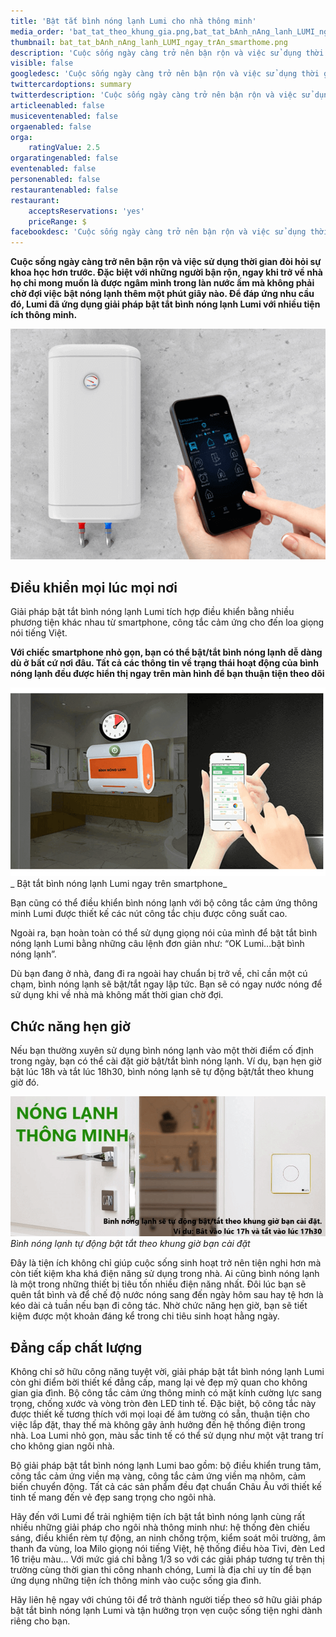 ```yaml
---
title: 'Bật tắt bình nóng lạnh Lumi cho nhà thông minh'
media_order: 'bat_tat_theo_khung_gia.png,bat_tat_bAnh_nAng_lanh_LUMI_ngay_trAn_smarthome.png,1_1.png'
thumbnail: bat_tat_bAnh_nAng_lanh_LUMI_ngay_trAn_smarthome.png
description: 'Cuộc sống ngày càng trở nên bận rộn và việc sử dụng thời gian đòi hỏi sự khoa học hơn trước. Đặc biệt với những người bận rộn, ngay khi trở về nhà họ chỉ mong muốn là được ngâm mình trong làn nước ấm mà không phải chờ đợi việc bật nóng lạnh thêm một phút'
visible: false
googledesc: 'Cuộc sống ngày càng trở nên bận rộn và việc sử dụng thời gian đòi hỏi sự khoa học hơn trước. Đặc biệt với những người bận rộn, ngay khi trở về nhà họ chỉ mong muốn là được ngâm mình trong làn nước ấm mà không phải chờ đợi việc bật nóng lạnh thêm một phút'
twittercardoptions: summary
twitterdescription: 'Cuộc sống ngày càng trở nên bận rộn và việc sử dụng thời gian đòi hỏi sự khoa học hơn trước. Đặc biệt với những người bận rộn, ngay khi trở về nhà họ chỉ mong muốn là được ngâm mình trong làn nước ấm mà không phải chờ đợi việc bật nóng lạnh thêm một phút'
articleenabled: false
musiceventenabled: false
orgaenabled: false
orga:
    ratingValue: 2.5
orgaratingenabled: false
eventenabled: false
personenabled: false
restaurantenabled: false
restaurant:
    acceptsReservations: 'yes'
    priceRange: $
facebookdesc: 'Cuộc sống ngày càng trở nên bận rộn và việc sử dụng thời gian đòi hỏi sự khoa học hơn trước. Đặc biệt với những người bận rộn, ngay khi trở về nhà họ chỉ mong muốn là được ngâm mình trong làn nước ấm mà không phải chờ đợi việc bật nóng lạnh thêm một phút'
---
```


**Cuộc sống ngày càng trở nên bận rộn và việc sử dụng thời gian đòi hỏi sự khoa học hơn trước. Đặc biệt với những người bận rộn, ngay khi trở về nhà họ chỉ mong muốn là được ngâm mình trong làn nước ấm mà không phải chờ đợi việc bật nóng lạnh thêm một phút giây nào. Để đáp ứng nhu cầu đó, Lumi đã ứng dụng giải pháp bật tắt bình nóng lạnh Lumi với nhiều tiện ích thông minh.**

![Bật tắt bình nóng lạnh Lumi cho nhà thông minh](1_1.png)

## Điều khiển mọi lúc mọi nơi

Giải pháp bật tắt bình nóng lạnh Lumi tích hợp điều khiển bằng nhiều phương tiện khác nhau từ smartphone, công tắc cảm ứng cho đến loa giọng nói tiếng Việt.

**Với chiếc smartphone nhỏ gọn, bạn có thể bật/tắt bình nóng lạnh dễ dàng dù ở bất cứ nơi đâu. Tất cả các thông tin về trạng thái hoạt động của bình nóng lạnh đều được hiển thị ngay trên màn hình để bạn thuận tiện theo dõi**

![ Bật tắt bình nóng lạnh Lumi ngay trên smartphone](bat_tat_bAnh_nAng_lanh_LUMI_ngay_trAn_smarthome.png)
_ Bật tắt bình nóng lạnh Lumi ngay trên smartphone_

Bạn cũng có thể điều khiển bình nóng lạnh với bộ công tắc cảm ứng thông minh Lumi được thiết kế các nút công tắc chịu được công suất cao.

Ngoài ra, bạn hoàn toàn có thể sử dụng giọng nói của mình để bật tắt bình nóng lạnh Lumi bằng những câu lệnh đơn giản như: “OK Lumi...bật bình nóng lạnh”.

Dù bạn đang ở nhà, đang đi ra ngoài hay chuẩn bị trở về, chỉ cần một cú chạm, bình nóng lạnh sẽ bật/tắt ngay lập tức. Bạn sẽ có ngay nước nóng để sử dụng khi về nhà mà không mất thời gian chờ đợi.

## Chức năng hẹn giờ

Nếu bạn thường xuyên sử dụng bình nóng lạnh vào một thời điểm cố định trong ngày, bạn có thể cài đặt giờ bật/tắt bình nóng lạnh. Ví dụ, bạn hẹn giờ bật lúc 18h và tắt lúc 18h30, bình nóng lạnh sẽ tự động bật/tắt theo khung giờ đó.

![Bình nóng lạnh tự động bật tắt theo khung giờ bạn cài đặt](bat_tat_theo_khung_gia.png)
_Bình nóng lạnh tự động bật tắt theo khung giờ bạn cài đặt_

Đây là tiện ích không chỉ giúp cuộc sống sinh hoạt trở nên tiện nghi hơn mà còn tiết kiệm kha khá điện năng sử dụng trong nhà. Ai cũng bình nóng lạnh là một trong những thiết bị tiêu tốn nhiều điện năng nhất. Đôi lúc bạn sẽ quên tắt bình và để chế độ nước nóng sang đến ngày hôm sau hay tệ hơn là kéo dài cả tuần nếu bạn đi công tác. Nhờ chức năng hẹn giờ, bạn sẽ tiết kiệm được một khoản đáng kể trong chi tiêu sinh hoạt hằng ngày.

## Đẳng cấp chất lượng

Không chỉ sở hữu công năng tuyệt vời, giải pháp bật tắt bình nóng lạnh Lumi còn ghi điểm bời thiết kế đẳng cấp, mang lại vẻ đẹp mỹ quan cho không gian gia đình. Bộ công tắc cảm ứng thông minh có mặt kính cường lực sang trọng, chống xước và vòng tròn đèn LED tinh tế. Đặc biệt, bộ công tắc này được thiết kế tương thích với mọi loại đế âm tường có sẵn, thuận tiện cho việc lắp đặt, thay thế mà không gây ảnh hưởng đến hệ thống điện trong nhà. Loa Lumi nhỏ gọn, màu sắc tinh tế có thể sử dụng như một vật trang trí cho không gian ngôi nhà.

Bộ giải pháp bật tắt bình nóng lạnh Lumi bao gồm: bộ điều khiển trung tâm, công tắc cảm ứng viền mạ vàng, công tắc cảm ứng viền mạ nhôm, cảm biến chuyển động. Tất cả các sản phẩm đều đạt chuẩn Châu Âu với thiết kế tinh tế mang đến vẻ đẹp sang trọng cho ngôi nhà.

Hãy đến với Lumi để trải nghiệm tiện ích bật tắt bình nóng lạnh cùng rất nhiều những giải pháp cho ngôi nhà thông minh như: hệ thống đèn chiếu sáng, điều khiển rèm tự động, an ninh chống trộm, kiểm soát môi trường, âm thanh đa vùng, loa Milo giọng nói tiếng Việt, hệ thống điều hòa Tivi, đèn Led 16 triệu màu...
Với mức giá chỉ bằng 1/3 so với các giải pháp tương tự trên thị trường cùng thời gian thi công nhanh chóng, Lumi là địa chỉ uy tín để bạn ứng dụng những tiện ích thông minh vào cuộc sống gia đình.

Hãy liên hệ ngay với chúng tôi để trở thành người tiếp theo sở hữu giải pháp bật tắt bình nóng lạnh Lumi và tận hưởng trọn vẹn cuộc sống tiện nghi dành riêng cho bạn.
